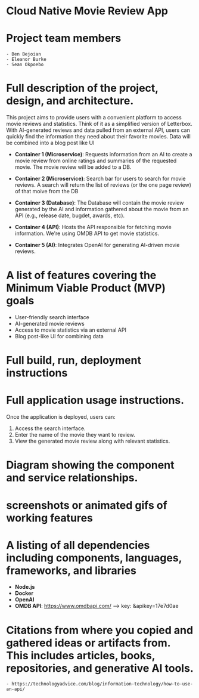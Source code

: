 <!-- # cloud-native-project
The nature of this application will be to provide users with a quick and easy way to read reviews, and synopses of movies. This is similar to the application Letterbox, but a more simplified version.

The estimated modules will be a synopsis of the movie, the ratings based on different websites reviews, the runtime of the movie, and the page that shows the movie in question. 

As of right now I am unsure what the languages and frameworks will look like. 

The primary actions will be the picking of a movie, and the returning of the movie name, synopsis, runtime and numerical ratings it received
-->

# Cloud Native Movie Review App


# Project team members
    - Ben Bejoian 
    - Eleanor Burke 
    - Sean Okpoebo
# Full description of the project, design, and architecture.
This project aims to provide users with a convenient platform to access movie reviews and statistics. Think of it as a simplified version of Letterbox. With AI-generated reviews and data pulled from an external API, users can quickly find the information they need about their favorite movies. Data will be combined into a blog post like UI 

* **Container 1 (Microservice)**: Requests information from an AI to create a movie review from online ratings and summaries of the requested movie. The movie review will be added to a DB. 

* **Container 2 (Microservice)**: Search bar for users to search for movie reviews. A search will return the list of reviews (or the one page review) of that moive from the DB 

* **Container 3 (Database)**: The Database will contain the movie review generated by the AI and information gathered about the movie from an API (e.g., release date, bugdet, awards, etc).

* **Container 4 (API)**: Hosts the API responsible for fetching movie information. We're using OMDB API to get movie statistics. 

* **Container 5 (AI)**: Integrates OpenAI for generating AI-driven movie reviews.

# A list of features covering the Minimum Viable Product (MVP) goals
* User-friendly search interface
* AI-generated movie reviews
* Access to movie statistics via an external API
* Blog post-like UI for combining data
# Full build, run, deployment instructions
# Full application usage instructions.
Once the application is deployed, users can:

1. Access the search interface.
2. Enter the name of the movie they want to review.
3. View the generated movie review along with relevant statistics.
# Diagram showing the component and service relationships.
# screenshots or animated gifs of working features
# A listing of all dependencies including components, languages, frameworks, and libraries
* **Node.js**
* **Docker**
* **OpenAI**
* **OMDB API**: https://www.omdbapi.com/ --> key: &apikey=17e7d0ae
 <!-- key/link for API? https://www.omdbapi.com/?t=titanic&apikey=17e7d0ae -->

# Citations from where you copied and gathered ideas or artifacts from. This includes articles, books, repositories, and generative AI tools.
    - https://technologyadvice.com/blog/information-technology/how-to-use-an-api/ 
